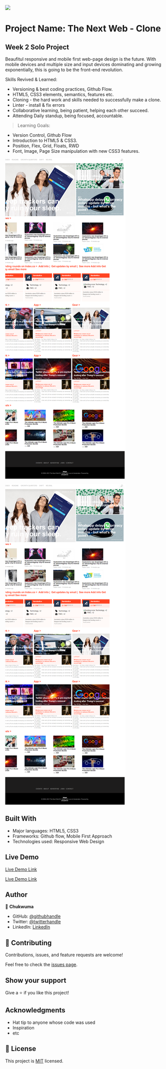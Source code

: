 ![](https://img.shields.io/badge/Microverse-blueviolet)

# Project Name: The Next Web - Clone

## Week 2 Solo Project

Beaufitul responsive and mobile first web-page design is the future. With mobile devices and multiple size and input devices dominating and growing exponentially, this is going to be the front-end revolution.

Skills Revived & Learned:

- Versioning & best coding practices, Github Flow.
- HTML5, CSS3 elements, semantics, features etc.
- Cloning - the hard work and skills needed to successfully make a clone.
- Linter - install & fix errors
- Collaborative learning, being patient, helping each other succeed.
- Attending Daily standup, being focused, accountable.

> Learning Goals:

- Version Control, Github Flow
- Introduction to HTML5 & CSS3.
- Position, Flex, Grid, Floats, RWD
- Font, Image, Page Size manipulation with new CSS3 features.


![screenshot](./img/site-img-readme.png)

![screenshot](./img/site-img-readme.png)


## Built With

- Major languages: HTML5, CSS3
- Frameworks: Github flow, Mobile First Approach
- Technologies used: Responsive Web Design

## Live Demo


[Live Demo Link](https://ccobasi.github.io/The-Next-Web-2/)

[Live Demo Link](https://ccobasi.github.io/The-Next-Web-2/)


## Author

👤 **Chukwuma**

- GitHub: [@githubhandle](https://github.com/ccobasi)
- Twitter: [@twitterhandle](https://twitter.com/@obasichux)
- LinkedIn: [LinkedIn](https://linkedin.com/chukwuma-obasi-532b84188)


## 🤝 Contributing

Contributions, issues, and feature requests are welcome!

Feel free to check the [issues page](url).

## Show your support

Give a ⭐️ if you like this project!

## Acknowledgments

- Hat tip to anyone whose code was used
- Inspiration
- etc

## 📝 License

This project is [MIT](https://mit-license.org/) licensed.
